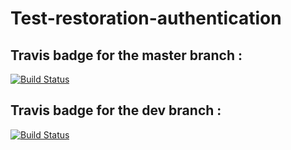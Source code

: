 # Test-restoration-authentication

## Travis badge for the master branch :

[![Build Status](https://travis-ci.org/BeguinMattis/Test-restoration-authentication.svg?branch=master)](https://travis-ci.org/BeguinMattis/Test-restoration-authentication)

## Travis badge for the dev branch :

[![Build Status](https://travis-ci.org/BeguinMattis/Test-restoration-authentication.svg?branch=dev)](https://travis-ci.org/BeguinMattis/Test-restoration-authentication)
